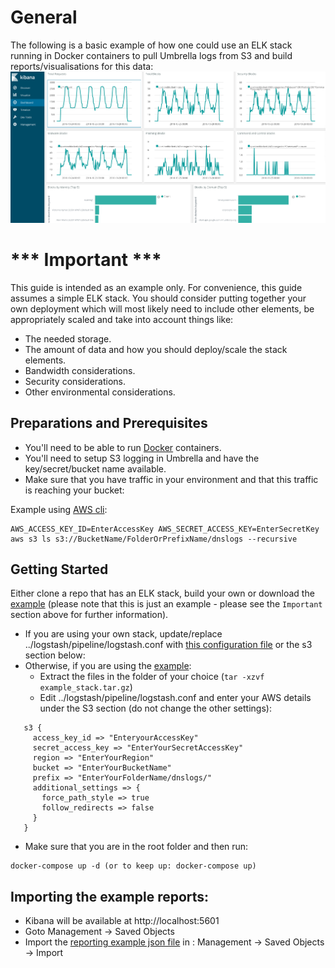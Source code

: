# General

The following is a basic example of how one could use an ELK stack running in Docker containers to pull Umbrella logs from S3 and build reports/visualisations for this data:
![Example](https://github.com/CiscoDevNet/cloud-security/blob/master/Umbrella/Samples/Reports/S3-ELK-Example/umbrellaELK.png)

# *** Important ***

This guide is intended as an example only. For convenience, this guide assumes a simple ELK stack. You should consider putting together your own deployment which will most likely need to include other elements, be appropriately scaled and take into account things like:
* The needed storage.
* The amount of data and how you should deploy/scale the stack elements.
* Bandwidth considerations.
* Security considerations.
* Other environmental considerations.

## Preparations and Prerequisites

* You'll need to be able to run [Docker](https://www.docker.com/) containers.
* You'll need to setup S3 logging in Umbrella and have the key/secret/bucket name available.
* Make sure that you have traffic in your environment and that this traffic is reaching your bucket:

Example using [AWS cli](https://docs.aws.amazon.com/cli/latest/reference/s3/index.html):
```
AWS_ACCESS_KEY_ID=EnterAccessKey AWS_SECRET_ACCESS_KEY=EnterSecretKey aws s3 ls s3://BucketName/FolderOrPrefixName/dnslogs --recursive
```

## Getting Started

Either clone a repo that has an ELK stack, build your own or download the [example](https://github.com/CiscoDevNet/cloud-security/blob/master/Umbrella/Samples/Reports/S3-ELK-Example/example_stack.tar.gz) (please note that this is just an example - please see the `Important` section above for further information).

* If you are using your own stack, update/replace ../logstash/pipeline/logstash.conf with [this configuration file](https://github.com/CiscoDevNet/cloud-security/blob/master/Umbrella/Samples/Reports/S3-ELK-Example/logstash.conf) or the s3 section below:
* Otherwise, if you are using the [example](https://github.com/CiscoDevNet/cloud-security/blob/master/Umbrella/Samples/Reports/S3-ELK-Example/example_stack.tar.gz):
  * Extract the files in the folder of your choice (```tar -xzvf example_stack.tar.gz```)
  * Edit ../logstash/pipeline/logstash.conf and enter your AWS details under the S3 section (do not change the other settings):

```
   s3 {
     access_key_id => "EnteryourAccessKey"
     secret_access_key => "EnterYourSecretAccessKey"
     region => "EnterYourRegion"
     bucket => "EnterYourBucketName"
     prefix => "EnterYourFolderName/dnslogs/"
     additional_settings => {
       force_path_style => true
       follow_redirects => false
     }
   }
```
* Make sure that you are in the root folder and then run:
```
docker-compose up -d (or to keep up: docker-compose up)
```

## Importing the example reports:
* Kibana will be available at http://localhost:5601
* Goto Management -> Saved Objects
* Import the [reporting example json file](https://github.com/CiscoDevNet/cloud-security/blob/master/Umbrella/Samples/Reports/S3-ELK-Example/VisConfig.json) in : Management -> Saved Objects -> Import
